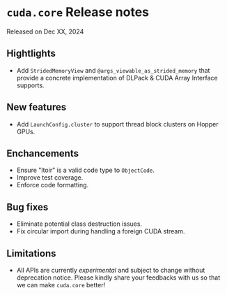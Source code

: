 # `cuda.core` Release notes

Released on Dec XX, 2024

## Hightlights

- Add `StridedMemoryView` and `@args_viewable_as_strided_memory` that provide a concrete
  implementation of DLPack & CUDA Array Interface supports.

## New features

- Add `LaunchConfig.cluster` to support thread block clusters on Hopper GPUs.

## Enchancements

- Ensure "ltoir" is a valid code type to `ObjectCode`.
- Improve test coverage.
- Enforce code formatting.

## Bug fixes

- Eliminate potential class destruction issues.
- Fix circular import during handling a foreign CUDA stream.

## Limitations

- All APIs are currently *experimental* and subject to change without deprecation notice.
  Please kindly share your feedbacks with us so that we can make `cuda.core` better!
